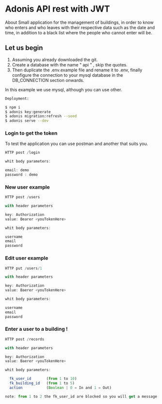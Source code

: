 # Adonis API rest with JWT

About
Small application for the management of buildings, in order to know who enters and who leaves with their respective data such as the date and time, in addition to a black list where the people who cannot enter will be.

## Let us begin


1. Assuming you already downloaded the git.
2. Create a database with the name " api " , skip the quotes.
3. Then duplicate the .env.example file and rename it to .env, finally configure the connection to your mysql database in the DB_CONNECTION section onwards.

In this example we use mysql, although you can use other.

```bash
Deployment:

$ npm i
$ adonis key:generate
$ adonis migration:refresh --seed
$ adonis serve --dev


```


### Login to get the token

To test the application you can use postman and another that suits you.
```js
HTTP post /login

whit body parameters:

email: demo
password : demo
```

### New user example

```js
HTTP post /users

with header parameters

key: Authorization
value: Bearer <youTokenHere>

whit body parameters:

username     
email        
password
```

### Edit user example

```js
HTTP put /users/1

with header parameters

key: Authorization
value: Baerer <youTokenHere>

whit body parameters:

username     
email        
password
```

### Enter a user to a building !

```js
HTTP post /records

with header parameters

key: Authorization
value: Baerer <youTokenHere>

whit body parameters:

  fk_user_id       (from 1 to 10)
  fk_building_id   (from 1 to 5)
  action           (Boolean | 0 = In and 1 = Out)

note: from 1 to 2 the fk_user_id are blocked so you will get a message.
```
